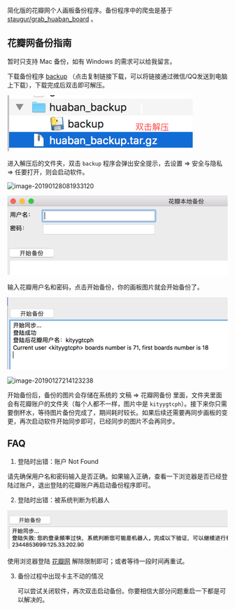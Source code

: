 简化版的花瓣网个人画板备份程序。备份程序中的爬虫是基于 [staugur/grab_huaban_board](https://github.com/staugur/grab_huaban_board) 。



## 花瓣网备份指南

暂时只支持 Mac 备份，如有 Windows 的需求可以给我留言。

下载备份程序 [backup](https://7465-test-3c9b5e-1258459492.tcb.qcloud.la/huaban_backup.tar.gz) （点击复制链接下载，可以将链接通过微信/QQ发送到电脑上下载），下载完成后双击即可解压。

![](https://raw.githubusercontent.com/ZhuPeng/grab_huaban_board/master/image/untar.png)



进入解压后的文件夹，双击 `backup` 程序会弹出安全提示，去设置 => 安全与隐私 => 任要打开，则会启动软件。

![image-20190128081933120](https://7465-test-3c9b5e-1258459492.tcb.qcloud.la/huaban_backup/safe.png)



![image-20190126215849044](https://raw.githubusercontent.com/ZhuPeng/grab_huaban_board/master/image/start.png)



输入花瓣用户名和密码，点击开始备份，你的画板图片就会开始备份了。

![image-20190126220220140](https://raw.githubusercontent.com/ZhuPeng/grab_huaban_board/master/image/start_log.png)

![image-20190127214123238](https://7465-test-3c9b5e-1258459492.tcb.qcloud.la/huaban_backup/doc_backpu.png?sign=12f4d7509e5bcc144a736353c4aa8993&t=1548596439)



开始备份后，备份的图片会存储在系统的 文稿 => 花瓣网备份 里面，文件夹里面会有花瓣账户的文件夹（每个人都不一样，图片中是 `kityygtcph`）。接下来你只需要倒杯水，等待图片备份完成了，期间耗时较长。如果后续还需要再同步画板的变更，再次启动软件开始同步即可，已经同步的图片不会再同步。



## FAQ

1. 登陆时出错：账户 Not Found

请先确保用户名和密码输入是否正确。如果输入正确，查看一下浏览器是否已经登陆过账户，退出登陆的花瓣账户再启动备份程序即可。



2. 登陆时出错：被系统判断为机器人

![image-20190126221031061](https://raw.githubusercontent.com/ZhuPeng/grab_huaban_board/master/image/robot.png)

使用浏览器登陆 [花瓣网](http://login.meiwu.co) 解除限制即可；或者等待一段时间再重试。



3. 备份过程中出现卡主不动的情况

   可以尝试关闭软件，再次双击启动备份。你要相信大部分问题重启一下都是可以解决的。